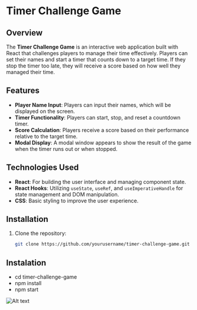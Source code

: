 
# Timer Challenge Game

## Overview
The **Timer Challenge Game** is an interactive web application built with React that challenges players to manage their time effectively. Players can set their names and start a timer that counts down to a target time. If they stop the timer too late, they will receive a score based on how well they managed their time.

## Features
- **Player Name Input**: Players can input their names, which will be displayed on the screen.
- **Timer Functionality**: Players can start, stop, and reset a countdown timer.
- **Score Calculation**: Players receive a score based on their performance relative to the target time.
- **Modal Display**: A modal window appears to show the result of the game when the timer runs out or when stopped.

## Technologies Used
- **React**: For building the user interface and managing component state.
- **React Hooks**: Utilizing `useState`, `useRef`, and `useImperativeHandle` for state management and DOM manipulation.
- **CSS**: Basic styling to improve the user experience.

## Installation
1. Clone the repository:
   ```bash
   git clone https://github.com/yourusername/timer-challenge-game.git

## Instalation
- cd timer-challenge-game
- npm install
- npm start



![Alt text](./screen%20image.jpg)
